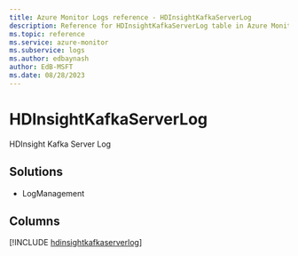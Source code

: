 ```yaml
---
title: Azure Monitor Logs reference - HDInsightKafkaServerLog
description: Reference for HDInsightKafkaServerLog table in Azure Monitor Logs.
ms.topic: reference
ms.service: azure-monitor
ms.subservice: logs
ms.author: edbaynash
author: EdB-MSFT
ms.date: 08/28/2023
---
```


# HDInsightKafkaServerLog

HDInsight Kafka Server Log

## Solutions

- LogManagement

            


## Columns
  
[!INCLUDE [hdinsightkafkaserverlog](../includes/hdinsightkafkaserverlog-include.md)]
